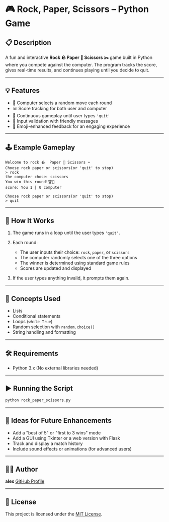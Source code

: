 # 🎮 Rock, Paper, Scissors – Python Game

## 📋 Description

A fun and interactive **Rock 🪨 Paper 📃 Scissors ✂️** game built in Python where you compete against the computer. The program tracks the score, gives real-time results, and continues playing until you decide to quit.

---

## 💡 Features

- 🧠 Computer selects a random move each round  
- 📊 Score tracking for both user and computer  
- 🔁 Continuous gameplay until user types `'quit'`  
- 🧼 Input validation with friendly messages  
- 🎉 Emoji-enhanced feedback for an engaging experience

---

## 🕹️ Example Gameplay

```text
Welcome to rock 🪨  Paper 📃 Scissors ✂️  
Choose rock paper or scissors(or 'quit' to stop)  
> rock  
the computer chose: scissors  
You win this round!🏆🥇  
score: You 1 | 0 computer

Choose rock paper or scissors(or 'quit' to stop)  
> quit
````

---

## 🚀 How It Works

1. The game runs in a loop until the user types `'quit'`.
2. Each round:

   * The user inputs their choice: `rock`, `paper`, or `scissors`
   * The computer randomly selects one of the three options
   * The winner is determined using standard game rules
   * Scores are updated and displayed
3. If the user types anything invalid, it prompts them again.

---

## 🧠 Concepts Used

* Lists
* Conditional statements
* Loops (`while True`)
* Random selection with `random.choice()`
* String handling and formatting

---

## 🛠 Requirements

* Python 3.x
  (No external libraries needed)

---

## ▶️ Running the Script

```bash
python rock_paper_scissors.py
```

---

## 🧰 Ideas for Future Enhancements

* Add a "best of 5" or "first to 3 wins" mode
* Add a GUI using Tkinter or a web version with Flask
* Track and display a match history
* Include sound effects or animations (for advanced users)

---

## 👨‍💻 Author

**alex**
[GitHub Profile](https://github.com/korjfn)

---

## 📄 License

This project is licensed under the [MIT License](LICENSE).